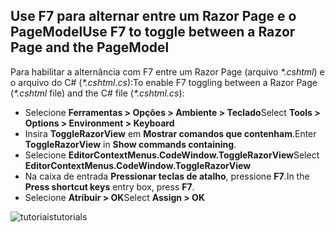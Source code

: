 <a name="f7"></a>
## <a name="use-f7-to-toggle-between-a-razor-page-and-the-pagemodel"></a><span data-ttu-id="f88cd-101">Use F7 para alternar entre um Razor Page e o PageModel</span><span class="sxs-lookup"><span data-stu-id="f88cd-101">Use F7 to toggle between a Razor Page and the PageModel</span></span>

<span data-ttu-id="f88cd-102">Para habilitar a alternância com F7 entre um Razor Page (arquivo *\*.cshtml*) e o arquivo do C# (*\*.cshtml.cs*):</span><span class="sxs-lookup"><span data-stu-id="f88cd-102">To enable F7 toggling between a Razor Page (*\*.cshtml* file) and the C# file (*\*.cshtml.cs*):</span></span>

* <span data-ttu-id="f88cd-103">Selecione **Ferramentas > Opções > Ambiente > Teclado**</span><span class="sxs-lookup"><span data-stu-id="f88cd-103">Select **Tools > Options > Environment > Keyboard**</span></span>
* <span data-ttu-id="f88cd-104">Insira **ToggleRazorView** em **Mostrar comandos que contenham**.</span><span class="sxs-lookup"><span data-stu-id="f88cd-104">Enter **ToggleRazorView** in **Show commands containing**.</span></span>
* <span data-ttu-id="f88cd-105">Selecione **EditorContextMenus.CodeWindow.ToggleRazorView**</span><span class="sxs-lookup"><span data-stu-id="f88cd-105">Select **EditorContextMenus.CodeWindow.ToggleRazorView**</span></span>
* <span data-ttu-id="f88cd-106">Na caixa de entrada **Pressionar teclas de atalho**, pressione **F7**.</span><span class="sxs-lookup"><span data-stu-id="f88cd-106">In the **Press shortcut keys** entry box, press **F7**.</span></span>
* <span data-ttu-id="f88cd-107">Selecione **Atribuir > OK**</span><span class="sxs-lookup"><span data-stu-id="f88cd-107">Select **Assign > OK**</span></span>

![<span data-ttu-id="f88cd-108">tutoriais</span><span class="sxs-lookup"><span data-stu-id="f88cd-108">tutorials</span></span> ](~/tutorials/razor-pages/razor-pages-start/_static/F7.png)
<!-- 
![preceding instructions](~/includes/RP/_static/F7.png)

![_static/F7.pngs](_static/F7.png)
-->

